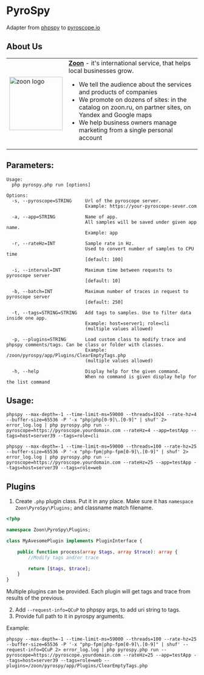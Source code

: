 # PyroSpy
Adapter from [phpspy](https://github.com/adsr/phpspy) to [pyroscope.io](https://pyroscope.io)

## About Us
<table width="100%" border="0" cellspacing="0" cellpadding="0">
  <tr>
    <td>
      <a href="https://company.zoon.ru">
        <img src="https://company.zoon.ru/images/logo.svg" width="140" alt="zoon logo"/>
      </a>
    </td>
    <td>
        <b><a href="https://zoon.ru/" target="_blank">Zoon</a></b> - it's international service, that helps local businesses grow.
        <ul>
            <li>We tell the audience about the services and products of companies</li>
            <li>We promote on dozens of sites: in the catalog on zoon.ru, on partner sites, on Yandex and Google maps</li>
            <li>We help business owners manage marketing from a single personal account</li>
        </ul>
    </td>
  </tr>
</table>

## Parameters:
```text
Usage:
  php pyrospy.php run [options]

Options:
  -s, --pyroscope=STRING     Url of the pyroscope server. 
                             Example: https://your-pyroscope-sever.com
                             
  -a, --app=STRING           Name of app. 
                             All samples will be saved under given app name.
                             Example: app
                             
  -r, --rateHz=INT           Sample rate in Hz. 
                             Used to convert number of samples to CPU time 
                             [default: 100]
                             
  -i, --interval=INT         Maximum time between requests to pyroscope server 
                             [default: 10]
                             
  -b, --batch=INT            Maximum number of traces in request to pyroscope server 
                             [default: 250]
                             
  -t, --tags=STRING=STRING   Add tags to samples. Use to filter data inside one app.
                             Example: host=server1; role=cli 
                             (multiple values allowed)
                             
  -p, --plugins=STRING       Load custom class to modify trace and phpspy comments/tags. Can be class or folder with classes.
                             Example: /zoon/pyrospy/app/Plugins/ClearEmptyTags.php
                             (multiple values allowed)
                             
  -h, --help                 Display help for the given command. 
                             When no command is given display help for the list command

```

## Usage:
```shell
phpspy --max-depth=-1 --time-limit-ms=59000 --threads=1024 --rate-hz=4 --buffer-size=65536 -P '-x "php|php[0-9]\.[0-9]" | shuf' 2> error_log.log | php pyrospy.php run --pyroscope=https://pyroscope.yourdomain.com --rateHz=4 --app=testApp --tags=host=server39 --tags=role=cli

phpspy --max-depth=-1 --time-limit-ms=59000 --threads=100 --rate-hz=25 --buffer-size=65536 -P '-x "php-fpm|php-fpm[0-9]\.[0-9]" | shuf' 2> error_log.log | php pyrospy.php run --pyroscope=https://pyroscope.yourdomain.com --rateHz=25 --app=testApp --tags=host=server39 --tags=role=web
```

## Plugins

1. Create `.php` plugin class. Put it in any place. Make sure it has `namespace Zoon\PyroSpy\Plugins;` and classname match filename.
```php
<?php

namespace Zoon\PyroSpy\Plugins;

class MyAvesomePlugin implements PluginInterface {

    public function process(array $tags, array $trace): array {
        //Modify tags and/or trace

        return [$tags, $trace];
    }
}
```
Multiple plugins can be provided. Each plugin will get tags and trace from results of the previous.

2. Add `--request-info=QCuP` to phpspy args, to add uri string to tags.
3. Provide full path to it in pyrospy arguments.

Example:
```shell
phpspy --max-depth=-1 --time-limit-ms=59000 --threads=100 --rate-hz=25 --buffer-size=65536 -P '-x "php-fpm|php-fpm[0-9]\.[0-9]" | shuf' --request-info=QCuP 2> error_log.log | php pyrospy.php run --pyroscope=https://pyroscope.yourdomain.com --rateHz=25 --app=testApp --tags=host=server39 --tags=role=web --plugins=/zoon/pyrospy/app/Plugins/ClearEmptyTags.php
```